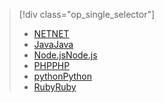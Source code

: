> [!div class="op_single_selector"]
> * [<span data-ttu-id="71383-101">NET</span><span class="sxs-lookup"><span data-stu-id="71383-101">NET</span></span>](../articles/service-bus-messaging/service-bus-dotnet-how-to-use-topics-subscriptions.md)
> * [<span data-ttu-id="71383-102">Java</span><span class="sxs-lookup"><span data-stu-id="71383-102">Java</span></span>](../articles/service-bus-messaging/service-bus-java-how-to-use-topics-subscriptions.md)
> * [<span data-ttu-id="71383-103">Node.js</span><span class="sxs-lookup"><span data-stu-id="71383-103">Node.js</span></span>](../articles/service-bus-messaging/service-bus-nodejs-how-to-use-topics-subscriptions.md)
> * [<span data-ttu-id="71383-104">PHP</span><span class="sxs-lookup"><span data-stu-id="71383-104">PHP</span></span>](../articles/service-bus-messaging/service-bus-php-how-to-use-topics-subscriptions.md)
> * [<span data-ttu-id="71383-105">python</span><span class="sxs-lookup"><span data-stu-id="71383-105">Python</span></span>](../articles/service-bus-messaging/service-bus-python-how-to-use-topics-subscriptions.md)
> * [<span data-ttu-id="71383-106">Ruby</span><span class="sxs-lookup"><span data-stu-id="71383-106">Ruby</span></span>](../articles/service-bus-messaging/service-bus-ruby-how-to-use-topics-subscriptions.md)
> 
> 


